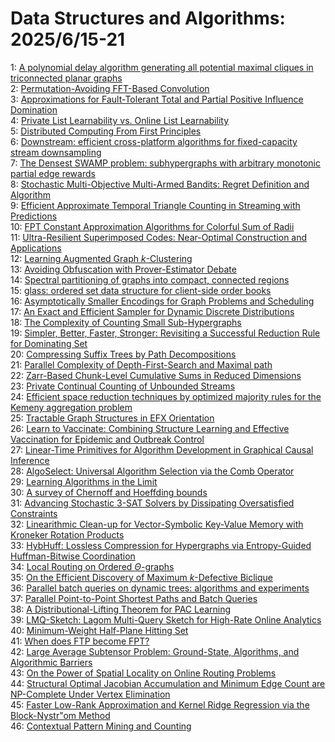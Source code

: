 # Data Structures and Algorithms: 2025/6/15-21  
1: [A polynomial delay algorithm generating all potential maximal cliques in triconnected planar graphs](https://doi.org/10.48550/arXiv.2506.12635)  
2: [Permutation-Avoiding FFT-Based Convolution](https://doi.org/10.48550/arXiv.2506.12718)  
3: [Approximations for Fault-Tolerant Total and Partial Positive Influence Domination](https://doi.org/10.48550/arXiv.2506.12828)  
4: [Private List Learnability vs. Online List Learnability](https://doi.org/10.48550/arXiv.2506.12856)  
5: [Distributed Computing From First Principles](https://doi.org/10.48550/arXiv.2506.12959)  
6: [Downstream: efficient cross-platform algorithms for fixed-capacity stream downsampling](https://doi.org/10.48550/arXiv.2506.12975)  
7: [The Densest SWAMP problem: subhypergraphs with arbitrary monotonic partial edge rewards](https://doi.org/10.48550/arXiv.2506.12998)  
8: [Stochastic Multi-Objective Multi-Armed Bandits: Regret Definition and Algorithm](https://doi.org/10.48550/arXiv.2506.13125)  
9: [Efficient Approximate Temporal Triangle Counting in Streaming with Predictions](https://doi.org/10.48550/arXiv.2506.13173)  
10: [FPT Constant Approximation Algorithms for Colorful Sum of Radii](https://doi.org/10.48550/arXiv.2506.13191)  
11: [Ultra-Resilient Superimposed Codes: Near-Optimal Construction and Applications](https://doi.org/10.48550/arXiv.2506.13489)  
12: [Learning Augmented Graph $k$-Clustering](https://doi.org/10.48550/arXiv.2506.13533)  
13: [Avoiding Obfuscation with Prover-Estimator Debate](https://doi.org/10.48550/arXiv.2506.13609)  
14: [Spectral partitioning of graphs into compact, connected regions](https://doi.org/10.48550/arXiv.2506.13982)  
15: [glass: ordered set data structure for client-side order books](https://doi.org/10.48550/arXiv.2506.13991)  
16: [Asymptotically Smaller Encodings for Graph Problems and Scheduling](https://doi.org/10.48550/arXiv.2506.14042)  
17: [An Exact and Efficient Sampler for Dynamic Discrete Distributions](https://doi.org/10.48550/arXiv.2506.14062)  
18: [The Complexity of Counting Small Sub-Hypergraphs](https://doi.org/10.48550/arXiv.2506.14081)  
19: [Simpler, Better, Faster, Stronger: Revisiting a Successful Reduction Rule for Dominating Set](https://doi.org/10.48550/arXiv.2506.14564)  
20: [Compressing Suffix Trees by Path Decompositions](https://doi.org/10.48550/arXiv.2506.14734)  
21: [Parallel Complexity of Depth-First-Search and Maximal path](https://doi.org/10.48550/arXiv.2506.14974)  
22: [Zarr-Based Chunk-Level Cumulative Sums in Reduced Dimensions](https://doi.org/10.48550/arXiv.2506.14981)  
23: [Private Continual Counting of Unbounded Streams](https://doi.org/10.48550/arXiv.2506.15018)  
24: [Efficient space reduction techniques by optimized majority rules for the Kemeny aggregation problem](https://doi.org/10.48550/arXiv.2506.15097)  
25: [Tractable Graph Structures in EFX Orientation](https://doi.org/10.48550/arXiv.2506.15379)  
26: [Learn to Vaccinate: Combining Structure Learning and Effective Vaccination for Epidemic and Outbreak Control](https://doi.org/10.48550/arXiv.2506.15397)  
27: [Linear-Time Primitives for Algorithm Development in Graphical Causal Inference](https://doi.org/10.48550/arXiv.2506.15758)  
28: [AlgoSelect: Universal Algorithm Selection via the Comb Operator](https://doi.org/10.48550/arXiv.2506.17304)  
29: [Learning Algorithms in the Limit](https://doi.org/10.48550/arXiv.2506.15543)  
30: [A survey of Chernoff and Hoeffding bounds](https://doi.org/10.48550/arXiv.2506.15612)  
31: [Advancing Stochastic 3-SAT Solvers by Dissipating Oversatisfied Constraints](https://doi.org/10.48550/arXiv.2506.15774)  
32: [Linearithmic Clean-up for Vector-Symbolic Key-Value Memory with Kroneker Rotation Products](https://doi.org/10.48550/arXiv.2506.15793)  
33: [HybHuff: Lossless Compression for Hypergraphs via Entropy-Guided Huffman-Bitwise Coordination](https://doi.org/10.48550/arXiv.2506.15844)  
34: [Local Routing on Ordered $\Theta$-graphs](https://doi.org/10.48550/arXiv.2506.16021)  
35: [On the Efficient Discovery of Maximum $k$-Defective Biclique](https://doi.org/10.48550/arXiv.2506.16121)  
36: [Parallel batch queries on dynamic trees: algorithms and experiments](https://doi.org/10.48550/arXiv.2506.16477)  
37: [Parallel Point-to-Point Shortest Paths and Batch Queries](https://doi.org/10.48550/arXiv.2506.16488)  
38: [A Distributional-Lifting Theorem for PAC Learning](https://doi.org/10.48550/arXiv.2506.16651)  
39: [LMQ-Sketch: Lagom Multi-Query Sketch for High-Rate Online Analytics](https://doi.org/10.48550/arXiv.2506.16928)  
40: [Minimum-Weight Half-Plane Hitting Set](https://doi.org/10.48550/arXiv.2506.16979)  
41: [When does FTP become FPT?](https://doi.org/10.48550/arXiv.2506.17008)  
42: [Large Average Subtensor Problem: Ground-State, Algorithms, and Algorithmic Barriers](https://doi.org/10.48550/arXiv.2506.17118)  
43: [On the Power of Spatial Locality on Online Routing Problems](https://doi.org/10.48550/arXiv.2506.17517)  
44: [Structural Optimal Jacobian Accumulation and Minimum Edge Count are NP-Complete Under Vertex Elimination](https://doi.org/10.48550/arXiv.2506.17521)  
45: [Faster Low-Rank Approximation and Kernel Ridge Regression via the Block-Nystr\"om Method](https://doi.org/10.48550/arXiv.2506.17556)  
46: [Contextual Pattern Mining and Counting](https://doi.org/10.48550/arXiv.2506.17613)  